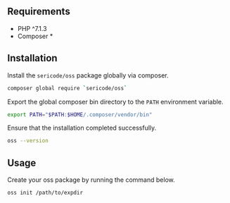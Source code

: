 ## Requirements

- PHP ^7.1.3
- Composer *

## Installation

Install the `sericode/oss` package globally via composer.

```bash
composer global require `sericode/oss`
```

Export the global composer bin directory to the `PATH` environment variable.

```bash
export PATH="$PATH:$HOME/.composer/vendor/bin"
```

Ensure that the installation completed successfully.

```bash
oss --version
```

## Usage

Create your oss package by running the command below.

```bash
oss init /path/to/expdir
```
